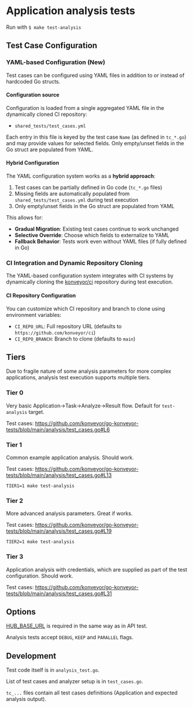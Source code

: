 # Application analysis tests

Run with `$ make test-analysis`

## Test Case Configuration

### YAML-based Configuration (New)

Test cases can be configured using YAML files in addition to or instead of hardcoded Go structs.

#### Configuration source

Configuration is loaded from a single aggregated YAML file in the dynamically cloned CI repository:

- `shared_tests/test_cases.yml`

Each entry in this file is keyed by the test case `Name` (as defined in `tc_*.go`) and may provide values for selected fields. Only empty/unset fields in the Go struct are populated from YAML.

#### Hybrid Configuration

The YAML configuration system works as a **hybrid approach**:

1. Test cases can be partially defined in Go code (`tc_*.go` files)
2. Missing fields are automatically populated from `shared_tests/test_cases.yml` during test execution
3. Only empty/unset fields in the Go struct are populated from YAML

This allows for:

- **Gradual Migration**: Existing test cases continue to work unchanged
- **Selective Override**: Choose which fields to externalize to YAML
- **Fallback Behavior**: Tests work even without YAML files (if fully defined in Go)

### CI Integration and Dynamic Repository Cloning

The YAML-based configuration system integrates with CI systems by dynamically cloning the [konveyor/ci](https://github.com/konveyor/ci) repository during test execution.

#### CI Repository Configuration

You can customize which CI repository and branch to clone using environment variables:

- `CI_REPO_URL`: Full repository URL (defaults to `https://github.com/konveyor/ci`)
- `CI_REPO_BRANCH`: Branch to clone (defaults to `main`)

## Tiers

Due to fragile nature of some analysis parameters for more complex applications, analysis test execution supports multiple tiers.

### Tier 0

Very basic Application->Task->Analyze->Result flow. Default for `test-analysis` target.

Test cases: https://github.com/konveyor/go-konveyor-tests/blob/main/analysis/test_cases.go#L6

### Tier 1

Common example application analysis. Should work.

Test cases: https://github.com/konveyor/go-konveyor-tests/blob/main/analysis/test_cases.go#L13

```
TIER1=1 make test-analysis
```

### Tier 2

More advanced analysis parameters. Great if works.

Test cases: https://github.com/konveyor/go-konveyor-tests/blob/main/analysis/test_cases.go#L19

```
TIER2=1 make test-analysis
```

### Tier 3

Application analysis with credentials, which are supplied as part of the test configuration. Should work.

Test cases: https://github.com/konveyor/go-konveyor-tests/blob/main/analysis/test_cases.go#L31

## Options

[HUB_BASE_URL](https://github.com/konveyor/tackle2-hub/tree/main/test#rest-api) is required in the same way as in API test.

Analysis tests accept `DEBUG`, `KEEP` and `PARALLEL` flags.

## Development

Test code itself is in `analysis_test.go`.

List of test cases and analyzer setup is in `test_cases.go`.

`tc_...` files contain all test cases definitions (Application and expected analysis output).
